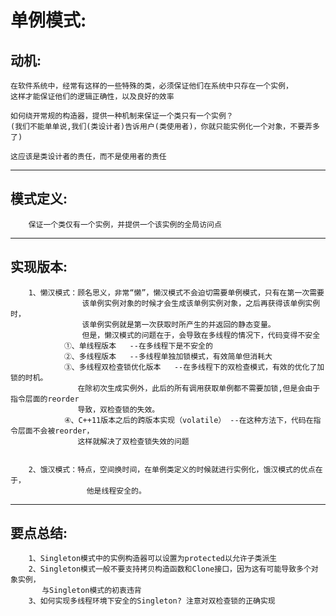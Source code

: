 单例模式:
====
## 动机:
    在软件系统中，经常有这样的一些特殊的类，必须保证他们在系统中只存在一个实例，
    这样才能保证他们的逻辑正确性，以及良好的效率
	
    如何绕开常规的构造器，提供一种机制来保证一个类只有一个实例？
	(我们不能单单说,我们(类设计者)告诉用户(类使用者)，你就只能实例化一个对象，不要弄多了)
	
    这应该是类设计者的责任，而不是使用者的责任

****
	
## 模式定义:
        保证一个类仅有一个实例，并提供一个该实例的全局访问点 

****

## 实现版本:
		1、懒汉模式：顾名思义，非常“懒”，懒汉模式不会迫切需要单例模式，只有在第一次需要
					该单例实例对象的时候才会生成该单例实例对象，之后再获得该单例实例时，
					该单例实例就是第一次获取时所产生的并返回的静态变量。
					但是，懒汉模式的问题在于，会导致在多线程的情况下，代码变得不安全
				①、单线程版本   --在多线程下是不安全的
				②、多线程版本   --多线程单独加锁模式，有效简单但消耗大
				③、多线程双检查锁优化版本   --在多线程下的双检查模式，有效的优化了加锁的时机。
				   在除初次生成实例外，此后的所有调用获取单例都不需要加锁,但是会由于指令层面的reorder
				   导致，双检查锁的失效。
				④、C++11版本之后的跨版本实现（volatile） --在这种方法下，代码在指令层面不会被reorder，
				   这样就解决了双检查锁失效的问题


		2、饿汉模式：特点，空间换时间，在单例类定义的时候就进行实例化，饿汉模式的优点在于，
					 他是线程安全的。

****

## 要点总结:
		1、Singleton模式中的实例构造器可以设置为protected以允许子类派生
		2、Singleton模式一般不要支持拷贝构造函数和Clone接口，因为这有可能导致多个对象实例，
		   与Singleton模式的初衷违背
		3、如何实现多线程环境下安全的Singleton? 注意对双检查锁的正确实现